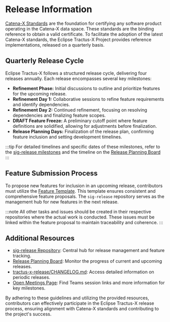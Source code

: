 # Release Information

[Catena-X Standards](https://catena-x.net/de/standard-library) are the foundation for certifying any software product operating in the Catena-X data space. These standards are the
binding reference to obtain a valid certificate. To facilitate the adoption of the latest Catena-X standards, the Eclipse Tractus-X Project provides reference implementations, released
on a quarterly basis.

## Quarterly Release Cycle

Eclipse Tractus-X follows a structured release cycle, delivering four releases annually. Each release encompasses several key milestones:

- **Refinement Phase:** Initial discussions to outline and prioritize features for the upcoming release.
- **Refinement Day 1:** Collaborative sessions to refine feature requirements and identify dependencies.
- **Refinement Day 2:** Continued refinement, focusing on resolving dependencies and finalizing feature scopes.
- **DRAFT Feature Freeze:** A preliminary cutoff point where feature definitions are solidified, allowing for adjustments before finalization.
- **Release Planning Days:** Finalization of the release plan, confirming feature inclusion and setting development timelines.

:::tip
For detailed timelines and specific dates of these milestones, refer to the [sig-release milestones](https://github.com/eclipse-tractusx/sig-release/milestones) and the timeline on the
[Release Planning Board](https://github.com/orgs/eclipse-tractusx/projects/26/views/35)
:::

## Feature Submission Process

To propose new features for inclusion in an upcoming release, contributors must utilize the [Feature Template](https://github.com/eclipse-tractusx/sig-release/issues/new?assignees=&labels=&projects=&template=1_feature_template.md).
This template ensures consistent and comprehensive feature proposals. The `sig-release` repository serves as the management hub for new features in the next release.

:::note
All other tasks and issues should be created in their respective repositories where the actual work is conducted. These issues must be linked within the feature proposal to maintain traceability and coherence.
:::

## Additional Resources

- [sig-release Repository](https://github.com/eclipse-tractusx/sig-release): Central hub for release management and feature tracking.
- [Release Planning Board](https://github.com/orgs/eclipse-tractusx/projects/26/views/35): Monitor the progress of current and upcoming releases.
- [tractus-x-release/CHANGELOG.md](https://github.com/eclipse-tractusx/tractus-x-release/blob/main/CHANGELOG.md): Access detailed information on periodic releases.
- [Open Meetings Page](https://eclipse-tractusx.github.io/community/open-meetings/): Find Teams session links and more information for key milestones.

By adhering to these guidelines and utilizing the provided resources, contributors can effectively participate in the Eclipse Tractus-X release process, ensuring alignment with Catena-X standards and contributing to the project's success.
